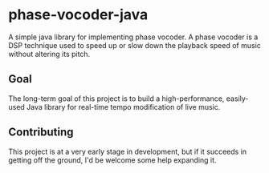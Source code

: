 phase-vocoder-java
==================

A simple java library for implementing phase vocoder.  A phase vocoder is a DSP technique used to speed up or slow down the playback speed of music without altering its pitch.

## Goal

The long-term goal of this project is to build a high-performance, easily-used Java library for real-time tempo modification of live music.

## Contributing

This project is at a very early stage in development, but if it succeeds in getting off the ground, I'd be welcome some help expanding it.